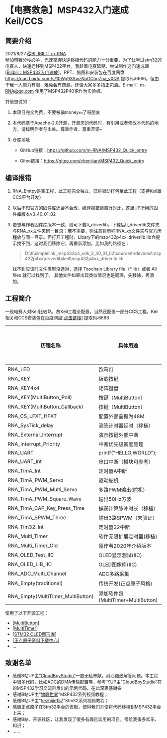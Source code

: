 # 【电赛救急】MSP432入门速成 Keil/CCS 

## 简要介绍
2021/8/27  [@BILIBILI：m-RNA](https://space.bilibili.com/41224928  "@BILIBILI：m-RNA 个人主页")    
参加电赛分秒必争，光速掌握快速移植代码的能力十分重要，为了让学过stm32的电赛人，快速迁移到MSP432平台，我趁着电赛延期，尝试制作这门速成课[[Bilibili：MSP432入门速成]](https://www.bilibili.com/video/BV1Rb4y1z7KJ "Bilibili: MSP432入门速成")，PPT、脑图和安装包在百度网盘 https://pan.baidu.com/s/10Wg93SwzNaGChqZna_vXQA  提取码:6666。但由于我一人能力有限，难免会有疏漏，还请大家多多指正包涵。E-mail：m-RNA@qq.com 使用了MSP432P401R作为实验板。

其他想说的：

1. 本项目完全免费，不要被骗money💴了呀朋友
2. 本代码基于Apache-2.0开源，开源您的代码时，有引用或者修改本代码的地方，请标明作者与出处。尊重作者，尊重开源~  
3. 仓库地址  

      - GitHub链接：https://github.com/m-RNA/MSP432_Quick_entry  

      - Gitee链接：https://gitee.com/chenjjian/MSP432_Quick_entry

## 编译报错
1. RNA_Emtpy是空工程，此工程完全独立，已将驱动打包至此工程（支持Keil跟CCS平台开发）

2. 以后不知官方的固件库还会不会改，编译报错请自行对比，这里UP所用的固件库版本v3_40_01_02

3. 若想与作者固件库版本一致，则可下载ti_driverlib，下载后ti_driverlib文件夹与RNA_xx文件夹同一目录；若不需要，则注意将历程RNA_xx文件夹与官方历程放与同一目录。但打开工程时，Libary下的msp432p4xx_driverlib.lib会提示找不到，这时我们移除它，再重新添加，比如我的路径在 :

   > D:\ti\simplelink_msp432p4_sdk_3_40_01_02\source\ti\devices\msp432p4xx\driverlib\keil\msp432p4xx_driverlib.lib

   找不到应该时文件类型没选对，选择 Toochain Library file（*.lib）或者 All files 就可以找到了。  其他文件如果出现类似情况也是同理，先移除，再添加。   
   


## 工程简介
​        一般电赛人对Keil比较熟，故Keil工程全配置，当然还配置一部分CCS工程。Keil相关和CCS安装包在百度网盘[[点击链接]](https://pan.baidu.com/s/10Wg93SwzNaGChqZna_vXQA) 提取码:6666

| 历程名称                          | 具体用途                           | 包含CCS工程 | 包含Keil工程 |
| --------------------------------- | ---------------------------------- | ----------- | ------------ |
| RNA_LED                           | 跑马灯                             |             | ✔            |
| RNA_KEY                           | 板载按键                           |             | ✔            |
| RNA_KEY4x4                        | 矩阵键盘                           |             | ✔            |
| RNA_KEY(MultiButton_Poll)         | 按键（MultiButton）                | ✔           | ✔            |
| RNA_KEY(MultiButton_Callback)     | 按键（MultiButton）                | ✔           | ✔            |
| RNA_CS_LFXT_HFXT                  | 配置外部晶振为48M                  |             | ✔            |
| RNA_SysTick_delay                 | 滴答计时器延时（移植）             |             | ✔            |
| RNA_External_Interrupt            | 演示按键外部中断                   |             | ✔            |
| RNA_Interrupt_Priority            | 中断优先级调度管理                 |             | ✔            |
| RNA_UART                          | printf("HELLO,WORLD");             | ✔           | ✔            |
| RNA_UART_Int                      | 串口中断（模块可参考）             |             | ✔            |
| RNA_TimA_Int                      | 定时器A中断                        | ✔           | ✔            |
| RNA_TimA_PWM_Servo                | 驱动舵机                           | ✔           | ✔            |
| RNA_TimA_PWM_Multi_Servo          | 多路PWM输出(舵机)                  | ✔           | ✔            |
| RNA_TimA_PWM_Square_Wave          | 输出50Hz方波                       | ✔           | ✔            |
| RNA_TimA_CAP_Key_Press_Time       | 捕获计算脉冲时长（移植）           | ✔           | ✔            |
| RNA_TimA_SPWM_Three               | 输出3路SPWM（未验证）              |             | ✔            |
| RNA_Tim32_Int                     | 定时器32中断                       |             | ✔            |
| RNA_Multi_Timer                   | 软件无限扩展定时器(移植)           | ✔           | ✔            |
| RNA_Multi_Timer_Old               | 原作者2020年介绍版本               |             | ✔            |
| RNA_OLED_Test_IIC                 | OLED显示测试(IIC)                  | ✔           | ✔            |
| RNA_OLED_LIB_IIC                  | OLED图像库(IIC)                    | ✔           | ✔            |
| RNA_ADC_Multi_Channel             | ADC多路采集                        | ✔           | ✔            |
| RNA_Empty(traditional)            | 传统开发(正点原子风格)             | ⭕           | ✔            |
| RNA_Empty(MultiTimer_MultiButton) | 添加软件包(MultiTimer+MultiButton) | ⭕           | ✔            |

使用了以下开源工程：

- [[MultiButton]](https://github.com/0x1abin/MultiButton  "@GitHub： MultiButton")
- [[MultiTimer]](https://github.com/0x1abin/MultiTimer  "@GitHub： MultiTimer")
- [[STM32 OLED图形库]](https://github.com/hello-myj/stm32_oled  "@GitHub： STM32 OLED图形库")
- [[正点原子资料下载中心]](http://www.openedv.com/docs/index.html)
- ...

## 致谢名单
- 感谢B站UP主[“CloudBoyStudio”](https://space.bilibili.com/72364842 )一直无私奉献，耐心细致解答问题。本工程中很多代码，比如ADC的DMA传输配置等，参考了UP主“CloudBoyStudio”在的MSP432学习交流群发出的示例代码，在此深表感谢😆
- 感谢B站UP主“[物联世界](https://space.bilibili.com/434210374/)”MSP432系列视频教程；
- 感谢B站UP主“[hezhijie157](https://space.bilibili.com/203095676)”Stm32系列视频教程；
- 感谢正点原子在Stm32平台的贡献，使得我们方便将代码移植到MSP432平台上来；
- 感谢B站、开源社区，让我发现了很多有趣且实用的项目，带给我很多欢乐、知识；
- ......
